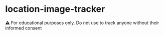 # location-image-tracker
⚠️ For educational purposes only. Do not use to track anyone without their informed consent
